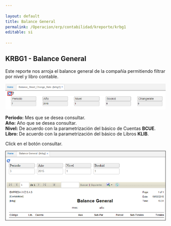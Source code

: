 ```yaml
---

layout: default
title: Balance General
permalink: /Operacion/erp/contabilidad/kreporte/krbg1
editable: si

---
```


## KRBG1 - Balance General

Este reporte nos arroja el balance general de la compañía permitiendo filtrar por nivel y libro contable.  

![](krbg01.png)

**Periodo:** Mes que se desea consultar.  
**Año:** Año que se desea consultar.  
**Nivel:** De acuerdo con la parametrización del básico de Cuentas **BCUE**.  
**Libro:** De acuerdo con la parametrización del básico de Libros **KLIB**.  

Click en el botón consultar.  

![](KRBG2.png)









